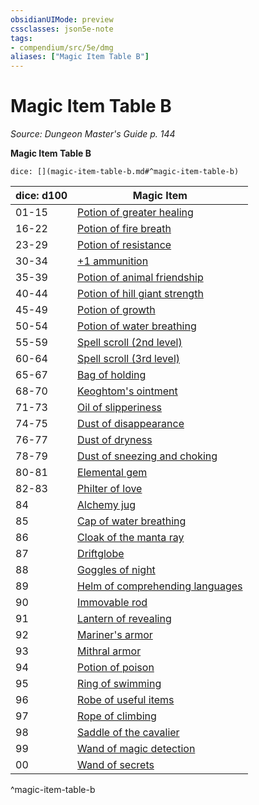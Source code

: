 ```yaml
---
obsidianUIMode: preview
cssclasses: json5e-note
tags:
- compendium/src/5e/dmg
aliases: ["Magic Item Table B"]
---
```

# Magic Item Table B
*Source: Dungeon Master's Guide p. 144* 

**Magic Item Table B**

`dice: [](magic-item-table-b.md#^magic-item-table-b)`

| dice: d100 | Magic Item |
|------------|------------|
| 01-15 | [Potion of greater healing](/2-Mechanics/CLI/items/potion-of-greater-healing.md) |
| 16-22 | [Potion of fire breath](/2-Mechanics/CLI/items/potion-of-fire-breath.md) |
| 23-29 | [Potion of resistance](/2-Mechanics/CLI/items/potion-of-resistance.md) |
| 30-34 | [+1 ammunition](/2-Mechanics/CLI/items/1-ammunition.md) |
| 35-39 | [Potion of animal friendship](/2-Mechanics/CLI/items/potion-of-animal-friendship.md) |
| 40-44 | [Potion of hill giant strength](/2-Mechanics/CLI/items/potion-of-hill-giant-strength.md) |
| 45-49 | [Potion of growth](/2-Mechanics/CLI/items/potion-of-growth.md) |
| 50-54 | [Potion of water breathing](/2-Mechanics/CLI/items/potion-of-water-breathing.md) |
| 55-59 | [Spell scroll (2nd level)](/2-Mechanics/CLI/items/spell-scroll-2nd-level.md) |
| 60-64 | [Spell scroll (3rd level)](/2-Mechanics/CLI/items/spell-scroll-3rd-level.md) |
| 65-67 | [Bag of holding](/2-Mechanics/CLI/items/bag-of-holding.md) |
| 68-70 | [Keoghtom's ointment](/2-Mechanics/CLI/items/keoghtoms-ointment.md) |
| 71-73 | [Oil of slipperiness](/2-Mechanics/CLI/items/oil-of-slipperiness.md) |
| 74-75 | [Dust of disappearance](/2-Mechanics/CLI/items/dust-of-disappearance.md) |
| 76-77 | [Dust of dryness](/2-Mechanics/CLI/items/dust-of-dryness.md) |
| 78-79 | [Dust of sneezing and choking](/2-Mechanics/CLI/items/dust-of-sneezing-and-choking.md) |
| 80-81 | [Elemental gem](/2-Mechanics/CLI/items/elemental-gem.md) |
| 82-83 | [Philter of love](/2-Mechanics/CLI/items/philter-of-love.md) |
| 84 | [Alchemy jug](/2-Mechanics/CLI/items/alchemy-jug.md) |
| 85 | [Cap of water breathing](/2-Mechanics/CLI/items/cap-of-water-breathing.md) |
| 86 | [Cloak of the manta ray](/2-Mechanics/CLI/items/cloak-of-the-manta-ray.md) |
| 87 | [Driftglobe](/2-Mechanics/CLI/items/driftglobe.md) |
| 88 | [Goggles of night](/2-Mechanics/CLI/items/goggles-of-night.md) |
| 89 | [Helm of comprehending languages](/2-Mechanics/CLI/items/helm-of-comprehending-languages.md) |
| 90 | [Immovable rod](/2-Mechanics/CLI/items/immovable-rod.md) |
| 91 | [Lantern of revealing](/2-Mechanics/CLI/items/lantern-of-revealing.md) |
| 92 | [Mariner's armor](/2-Mechanics/CLI/items/mariners-armor.md) |
| 93 | [Mithral armor](/2-Mechanics/CLI/items/mithral-armor.md) |
| 94 | [Potion of poison](/2-Mechanics/CLI/items/potion-of-poison.md) |
| 95 | [Ring of swimming](/2-Mechanics/CLI/items/ring-of-swimming.md) |
| 96 | [Robe of useful items](/2-Mechanics/CLI/items/robe-of-useful-items.md) |
| 97 | [Rope of climbing](/2-Mechanics/CLI/items/rope-of-climbing.md) |
| 98 | [Saddle of the cavalier](/2-Mechanics/CLI/items/saddle-of-the-cavalier.md) |
| 99 | [Wand of magic detection](/2-Mechanics/CLI/items/wand-of-magic-detection.md) |
| 00 | [Wand of secrets](/2-Mechanics/CLI/items/wand-of-secrets.md) |
^magic-item-table-b